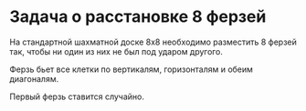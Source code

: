 # Задача о расстановке 8 ферзей

На стандартной шахматной доске 8х8 необходимо разместить 8 ферзей так, чтобы ни один из них не был под ударом другого.

Ферзь бьет все клетки по вертикалям, горизонталям и обеим диагоналям.

Первый ферзь ставится случайно.

